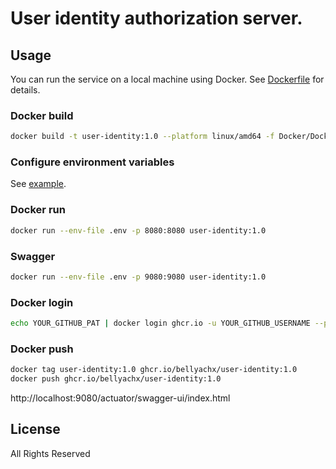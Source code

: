 # User identity authorization server.

## Usage

You can run the service on a local machine using Docker. See [Dockerfile](Docker/Dockerfile) for details.

### Docker build
```bash
docker build -t user-identity:1.0 --platform linux/amd64 -f Docker/Dockerfile .
```

### Configure environment variables
See [example](.env.example).

### Docker run
```bash
docker run --env-file .env -p 8080:8080 user-identity:1.0
```

### Swagger
```bash
docker run --env-file .env -p 9080:9080 user-identity:1.0
```

### Docker login
```bash
echo YOUR_GITHUB_PAT | docker login ghcr.io -u YOUR_GITHUB_USERNAME --password-stdin
```

### Docker push
```bash
docker tag user-identity:1.0 ghcr.io/bellyachx/user-identity:1.0
docker push ghcr.io/bellyachx/user-identity:1.0
```

http://localhost:9080/actuator/swagger-ui/index.html

## License

All Rights Reserved
